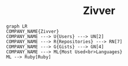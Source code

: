 <h1 align="center">Zivver</h1>

```mermaid
graph LR
COMPANY_NAME{Zivver}
COMPANY_NAME ---> U{Users} ---> UN[2]
COMPANY_NAME ---> R{Repositories} ---> RN[7]
COMPANY_NAME ---> G{Gists} ---> GN[4]
COMPANY_NAME ---> ML{Most Used<br>Languages}
ML --> Ruby[Ruby]
```
